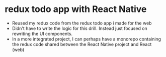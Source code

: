 # redux todo app with React Native

* Reused my redux code from the redux todo app i made for the web
* Didn't have to write the logic for this drill. Instead just focused on rewriting the UI components.
* In a more integrated project, I can perhaps have a monorepo containing the redux code shared between the React Native project and React (web)